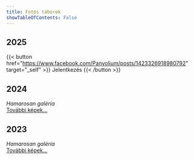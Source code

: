 ```yaml
---
title: Fotós táborok
showTableOfContents: False
---
```


## 2025
{{< button href="https://www.facebook.com/Panyolium/posts/1423326918980792" target="_self" >}}
Jelentkezés
{{< /button >}}

## 2024
*Hamarosan galéria*
<br>
[További képek...](https://andrasschram.smugmug.com/PANYOLA-20/n-tbZz4H)

## 2023
*Hamarosan galéria*
<br>
[További képek...](https://andrasschram.smugmug.com/Panyola-tabor-es-workshop/n-VsdffT)



